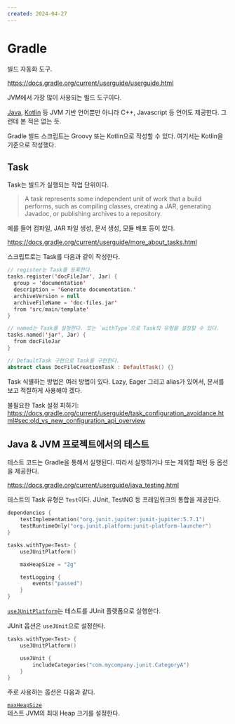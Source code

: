 ```yaml
---
created: 2024-04-27
---
```

# Gradle

빌드 자동화 도구.

https://docs.gradle.org/current/userguide/userguide.html

JVM에서 가장 많이 사용되는 빌드 도구이다.

[Java](java.md), [Kotlin](kotlin.md) 등 JVM 기반 언어뿐만 아니라 C++, Javascript 등 언어도 제공한다. 그런데 본 적은 없는 듯.

Gradle 빌드 스크립트는 Groovy 또는 Kotlin으로 작성할 수 있다. 여기서는 Kotlin을 기준으로 작성했다.

## Task

Task는 빌드가 실행되는 작업 단위이다.

> A task represents some independent unit of work that a build performs, such as compiling classes, creating a JAR, generating Javadoc, or publishing archives to a repository.

예를 들어 컴파일, JAR 파일 생성, 문서 생성, 모듈 배포 등이 있다.

https://docs.gradle.org/current/userguide/more_about_tasks.html

스크립트로는 Task를 다음과 같이 작성한다.

```kotlin
// register는 Task를 등록한다.
tasks.register('docFileJar', Jar) {
  group = 'documentation'
  description = 'Generate documentation.'
  archiveVersion = null
  archiveFileName = 'doc-files.jar'
  from 'src/main/template'
}

// named는 Task를 설정한다. 또는 `withType`으로 Task의 유형을 설정할 수 있다.
tasks.named('jar', Jar) {
  from docFileJar
}

// DefaultTask 구현으로 Task를 구현한다.
abstract class DocFileCreationTask : DefaultTask() {}
```

Task 식별하는 방법은 여러 방법이 있다. Lazy, Eager 그리고 alias가 있어서, 문서를 보고 적절하게 사용해야 겠다.

불필요한 Task 설정 피하기: https://docs.gradle.org/current/userguide/task_configuration_avoidance.html#sec:old_vs_new_configuration_api_overview

## Java & JVM 프로젝트에서의 테스트

테스트 코드는 Gradle을 통해서 실행된다. 따라서 실행하거나 또는 제외할 패턴 등 옵션을 제공한다.

https://docs.gradle.org/current/userguide/java_testing.html

테스트의 Task 유형은 `Test`이다.
JUnit, TestNG 등 프레임워크의 통합을 제공한다.

```kotlin
dependencies {
    testImplementation("org.junit.jupiter:junit-jupiter:5.7.1")
    testRuntimeOnly("org.junit.platform:junit-platform-launcher")
}

tasks.withType<Test> {
    useJUnitPlatform()

    maxHeapSize = "2g"

    testLogging {
        events("passed")
    }
}
```

[`useJUnitPlatform`](https://docs.gradle.org/current/javadoc/org/gradle/api/tasks/testing/Test.html#useJUnitPlatform-org.gradle.api.Action-)는 테스트를 JUnit 플랫폼으로 실행한다.

JUnit 옵션은 `useJUnit`으로 설정한다.

```kotlin
tasks.withType<Test> {
    useJUnitPlatform()

    useJUnit {
        includeCategories("com.mycompany.junit.CategoryA")
    }
}
```

주로 사용하는 옵션은 다음과 같다.

[`maxHeapSize`](https://docs.gradle.org/current/javadoc/org/gradle/api/tasks/testing/Test.html#setMaxHeapSize-java.lang.String-)\
테스트 JVM의 최대 Heap 크기를 설정한다.
